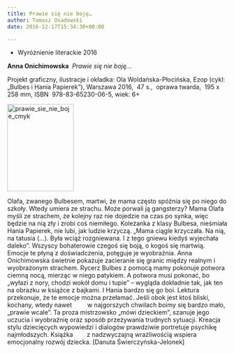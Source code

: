 ```yaml
---
title: Prawie się nie boję…
author: Tomasz Osadowski
date: 2016-12-17T15:34:30+00:00

---
```

  * Wyróżnienie literackie 2016

**Anna Onichimowska**  _Prawie się nie boję…_

Projekt graficzny, ilustracje i okładka: Ola Woldańska-Płocińska, Ezop (cykl: „Bulbes i Hania Papierek”), Warszawa 2016,  47 s.,  oprawa twarda,  195 x 258 mm, ISBN  978-83-65230-06-5, wiek: 6+

<img class="alignnone size-medium wp-image-3781" src="http://www.ibby.pl/wp-content/uploads/2016/12/prawie_sie_nie_boje_cmyk-152x200.jpg" alt="prawie_sie_nie_boje_cmyk" width="152" height="200" srcset="http://www.ibby.pl/wp-content/uploads/2016/12/prawie_sie_nie_boje_cmyk-152x200.jpg 152w, http://www.ibby.pl/wp-content/uploads/2016/12/prawie_sie_nie_boje_cmyk-76x100.jpg 76w, http://www.ibby.pl/wp-content/uploads/2016/12/prawie_sie_nie_boje_cmyk.jpg 162w" sizes="(max-width: 152px) 100vw, 152px" />

Olafa, zwanego Bulbesem, martwi, że mama często spóźnia się po niego do szkoły. Wtedy umiera ze strachu. Może porwali ją gangsterzy? Mama Olafa myśli ze strachem, że kolejny raz nie dojedzie na czas po synka, więc będzie na nią zły i zrobi coś niemiłego. Koleżanka z klasy Bulbesa, nieśmiała Hania Papierek, nie lubi, jak ludzie krzyczą. „Mama ciągle krzyczała. Na nią, na tatusia (…). Była wciąż rozgniewana. I z tego gniewu kiedyś wyjechała daleko”. Wszyscy bohaterowie czegoś się boją, o kogoś się martwią. Emocje te płyną z doświadczenia, potęguje je wyobraźnia. Anna Onichimowska świetnie pokazuje zacieranie się granic między realnym i wyobrażonym strachem. Rycerz Bulbes z pomocą mamy pokonuje potwora ciemną nocą, mierząc w niego patykiem. A potwora musi pokonać, bo „wyłazi z nory, chodzi wokół domu i tupie” – wygląda dokładnie tak, jak ten na obrazku w książce z bajkami. I Hania bardzo się go boi. Lektura przekonuje, że te emocje można przełamać. Jeśli obok jest ktoś bliski, kochany, wtedy nawet         w najgorszych chwilach boimy się bardzo mało, „prawie wcale”. Ta proza mistrzowsko „mówi dzieckiem”, szanuje jego uczucia i wyobraźnię oraz sposób przeżywania trudnych sytuacji. Kreacja stylu dziecięcych wypowiedzi i dialogów prawdziwie portretuje psychikę najmłodszych. Książka        z nadzwyczajną wrażliwością wspiera emocjonalny rozwój dziecka. [Danuta Świerczyńska-Jelonek]
